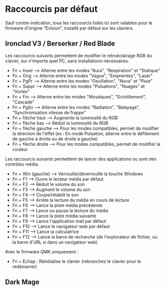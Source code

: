 # Raccourcis par défaut

Sauf contre-indication, tous les raccourcis listés ici sont valables pour le firmware d'origine "Evision", installé par défaut sur les claviers.

## Ironclad V3 / Berserker / Red Blade

Les raccourcis suivants permettent de modifier le rétroéclairage RGB du clavier, sur n'importe quel PC, sans installations nécessaires.

- Fn + Inser --> Alterne entre les modes "Aura", "Respiration" et "Statique"
- Fn + Orig --> Alterne entre les modes "Vague", "Empreintes", "Laser"
- Fn + PgPr --> Alterne entre les modes "Oscillation", "Nova" et "Pluie"
- Fn + Suppr --> Alterne entre les modes "Pulsations", "Nuages" et "Vortex"
- Fn + Fin --> Alterne entre les modes "Mosaïques", "Scintillement", "Cascade"
- Fn + PgSv --> Alterne entre les modes "Radiation", "Balayage", "Synchronisation vitesse de frappe"
- Fn + flèche haut --> Augmente la luminosité du RGB
- Fn + flèche bas --> Réduit la luminosité du RGB
- Fn + flèche gauche --> Pour les modes compatibles, permet de modifier la direction de l'effet (ex : En mode Pulsation, alterne entre le défilement de gauche à droite ou de droite à gauche)
- Fn + flèche droite --> Pour les modes compatibles, permet de modifier la couleur

Les raccourcis suivants permettent de lancer des applications ou sont des contrôles média.

- Fn + Win (gauche) --> Verrouille/déverrouille la touche Windows
- Fn + F1 --> Ouvre le lecteur média par défaut
- Fn + F2 --> Réduit le volume du son
- Fn + F3 --> Augment le volume du son
- Fn + F4 --> Coupe/rétablit le son
- Fn + F5 --> Arrête la lecture du média en cours de lecture
- Fn + F6 --> Lance la piste média précédente
- Fn + F7 --> Lance ou pause la lecture du média
- Fn + F8 --> Lance la piste média suivante
- Fn + F9 --> Lance l'application mail par défaut
- Fn + F10 --> Lance le navigateur web par défaut
- Fn + F11 --> Lance la calculatrice
- Fn + F12 --> Lance la barre de recherche (de l'explorateur de fichier, ou la barre d'URL si dans un navigateur web)

Avec le firmware QMK uniquement :

- Fn + Echap : Réinitialise le clavier (rebranchez le clavier pour le redémarrer)

## Dark Mage
